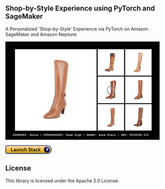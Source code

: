 ## Shop-by-Style Experience using PyTorch and SageMaker

A Personalized 'Shop-by-Style' Experience via PyTorch on Amazon SageMaker and Amazon Neptune

![Animated gif](/images/shopbystyle-ui-anim.gif)

<a href="https://console.aws.amazon.com/cloudformation/home?region=us-west-
2#/stacks/new?stackName=shopbystyle-prototype&templateURL=https://s3-us-west-
2.amazonaws.com/reinvent2018-sagemaker-pytorch/cloudformation/blog/shop-by-
style/shopbystyle-prototype.yaml">
![launch stack button](/images/cloudformation-launch-stack.png)</a>

## License

This library is licensed under the Apache 2.0 License. 
